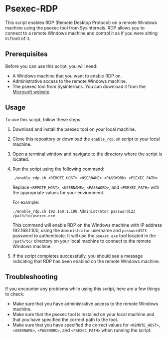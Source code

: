 # Psexec-RDP

This script enables RDP (Remote Desktop Protocol) on a remote Windows machine using the psexec tool from Sysinternals. RDP allows you to connect to a remote Windows machine and control it as if you were sitting in front of it.

## Prerequisites

Before you can use this script, you will need:

-   A Windows machine that you want to enable RDP on.
-   Administrative access to the remote Windows machine.
-   The psexec tool from Sysinternals. You can download it from the [Microsoft website](https://docs.microsoft.com/en-us/sysinternals/downloads/psexec).

## Usage

To use this script, follow these steps:

1.  Download and install the psexec tool on your local machine.
    
2.  Clone this repository or download the `enable_rdp.sh` script to your local machine.
    
3.  Open a terminal window and navigate to the directory where the script is located.
    
4.  Run the script using the following command:
  
    
    `./enable_rdp.sh <REMOTE_HOST> <USERNAME> <PASSWORD> <PSEXEC_PATH>` 
    
    Replace `<REMOTE_HOST>`, `<USERNAME>`, `<PASSWORD>`, and `<PSEXEC_PATH>` with the appropriate values for your environment.
    
    For example:
 
    
    `./enable_rdp.sh 192.168.1.100 Administrator password123 /path/to/psexec.exe` 
    
    This command will enable RDP on the Windows machine with IP address 192.168.1.100, using the `Administrator` username and `password123` password to authenticate. It will use the `psexec.exe` tool located in the `/path/to/` directory on your local machine to connect to the remote Windows machine.
    
5.  If the script completes successfully, you should see a message indicating that RDP has been enabled on the remote Windows machine.
    

## Troubleshooting

If you encounter any problems while using this script, here are a few things to check:

-   Make sure that you have administrative access to the remote Windows machine.
-   Make sure that the psexec tool is installed on your local machine and that you have specified the correct path to the tool.
-   Make sure that you have specified the correct values for `<REMOTE_HOST>`, `<USERNAME>`, `<PASSWORD>`, and `<PSEXEC_PATH>` when running the script.
